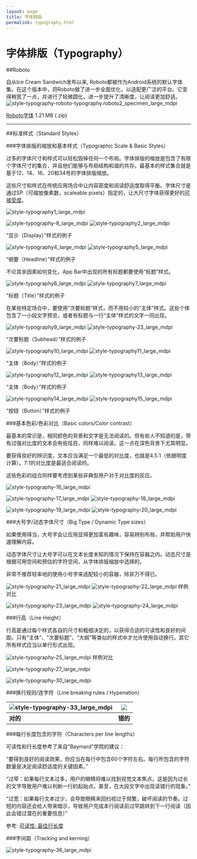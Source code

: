```yaml
---
layout: page
title: 字体排版
permalink: typography.html
---
```


# 字体排版（Typography）

##Roboto

自从Ice Cream Sandwich发布以来, Roboto都被作为Android系统的默认字体集。在这个版本中，将Roboto做了进一步全面优化，以适配更广泛的平台。它变得稍宽了一点，并进行了轻微圆化，进一步提升了清晰度，让阅读更加舒适。
![style-typography-roboto-typography.roboto2_specimen_large_mdpi](http://material-design.storage.googleapis.com/images/style-typography-roboto-typography.roboto2_specimen_large_mdpi.png)

[Roboto字体](http://material-design.storage.googleapis.com/downloads/RobotoTTF.zip)
1.21 MB (.zip)

--- 

##标准样式（Standard Styles）


###字体排版的缩放和基本样式（Typographic Scale & Basic Styles）

过多的字体尺寸和样式可以轻松毁掉任何一个布局。字体排版的缩放是包含了有限个字体尺寸的集合，并且他们能够与布局结构和谐的共存。最基本的样式集合就是基于12、14、16、20和34号的字体排版缩放。

这些尺寸和样式在传统应用场合中让内容密度和阅读舒适度取得平衡。字体尺寸是通过SP（可缩放像素数，scaleable pixels）指定的，让大尺寸字体获得更好的[可接受度](../usability/accessibility.md)。

![style-typography1_large_mdpi](http://material-design.storage.googleapis.com/images/style-typography1_large_mdpi.png)

![style-typography-8_large_mdpi](http://material-design.storage.googleapis.com/images/style-typography-8_large_mdpi.png)
![style-typography2_large_mdpi](http://material-design.storage.googleapis.com/images/style-typography2_large_mdpi.png)

“显示（Display）”样式的例子

![style-typography4_large_mdpi](http://material-design.storage.googleapis.com/images/style-typography4_large_mdpi.png)
![style-typography5_large_mdpi](http://material-design.storage.googleapis.com/images/style-typography5_large_mdpi.png)

“纲要（Headline）”样式的例子

不论其余因素如何变化，App Bar中出现的所有标题都要使用“标题”样式。

![style-typography6_large_mdpi](http://material-design.storage.googleapis.com/images/style-typography6_large_mdpi.png)
![style-typography7_large_mdpi](http://material-design.storage.googleapis.com/images/style-typography7_large_mdpi.png)

“标题（Title）”样式的例子

在某些特定场合中，要使用“次要标题”样式，而不用较小的“主体”样式。这些个体包含了一小段文字预览，或者有标题与一行“主体”样式的文字一同出现。

![style-typography9_large_mdpi](http://material-design.storage.googleapis.com/images/style-typography9_large_mdpi.png)
![style-typography-23_large_mdpi](http://material-design.storage.googleapis.com/images/style-typography-23_large_mdpi.png)

“次要标题（Subhead）”样式的例子

![style-typography10_large_mdpi](http://material-design.storage.googleapis.com/images/style-typography10_large_mdpi.png)
![style-typography11_large_mdpi](http://material-design.storage.googleapis.com/images/style-typography11_large_mdpi.png)

“主体（Body）”样式的例子

![style-typography12_large_mdpi](http://material-design.storage.googleapis.com/images/style-typography12_large_mdpi.png)
![style-typography13_large_mdpi](http://material-design.storage.googleapis.com/images/style-typography13_large_mdpi.png)

“主体（Body）”样式的例子

![style-typography14_large_mdpi](http://material-design.storage.googleapis.com/images/style-typography14_large_mdpi.png)
![style-typography15_large_mdpi](http://material-design.storage.googleapis.com/images/style-typography15_large_mdpi.png)

“按钮（Button）”样式的例子

###基本色彩/色彩对比（Basic colors/Color contrast）

最基本的常识是，相同颜色的背景和文字是无法阅读的。但有些人不知道的是，带有过强对比度的文本会有些炫目，同样难以阅读。这一点在深色背景下尤其明显。

要获得良好的辨识度，文本应当满足一个最低的对比度，也就是4.5:1（依据明度计算）。7:1的对比度是最适合阅读的。

这些色彩的组合同样要考虑到某些非典型用户对于对比度的反应。

![style-typography-16_large_mdpi](http://material-design.storage.googleapis.com/images/style-typography-16_large_mdpi.png)

![style-typography-17_large_mdpi](http://material-design.storage.googleapis.com/images/style-typography-17_large_mdpi.png)
![style-typography-18_large_mdpi](http://material-design.storage.googleapis.com/images/style-typography-18_large_mdpi.png)

![style-typography-19_large_mdpi](http://material-design.storage.googleapis.com/images/style-typography-19_large_mdpi.png)
![style-typography-20_large_mdpi](http://material-design.storage.googleapis.com/images/style-typography-20_large_mdpi.png)

###大号字/动态字体尺寸（Big Type / Dynamic Type sizes）

如果使用得当，大号字会让应用显得更加富有趣味，容易辨别布局，并帮助用户快速理解内容。

动态字体尺寸让大号字可以在文本长度未知的情况下保持在容器之内。动态尺寸是根据可用空间和预估的字符空间，从字体排版缩放中选择的。

非常不推荐轻率地的使用小号字来适配较小的容器，除非万不得已。

![style-typography-21_large_mdpi](http://material-design.storage.googleapis.com/images/style-typography-21_large_mdpi.png)
![style-typography-22_large_mdpi](http://material-design.storage.googleapis.com/images/style-typography-22_large_mdpi.png)
样例对比

![style-typography-23_large_mdpi](http://material-design.storage.googleapis.com/images/style-typography-23_large_mdpi.png)
![style-typography-24_large_mdpi](http://material-design.storage.googleapis.com/images/style-typography-24_large_mdpi.png)

###行高（Line Height）

行高是通过每个样式各自的尺寸和粗细决定的，以获得合适的可读性和良好的间距。只有“主体”、“次要标题”、“大纲”等类似的样式中才允许使用自动换行。其它所有样式应当以单行形式出现。

![style-typography-25_large_mdpi](http://material-design.storage.googleapis.com/images/style-typography-25_large_mdpi.png)
样例对比

![style-typography-27_large_mdpi](http://material-design.storage.googleapis.com/images/style-typography-27_large_mdpi.png)

![style-typography-30_large_mdpi](http://material-design.storage.googleapis.com/images/style-typography-30_large_mdpi.png)

###换行规则/连字符（Line breaking rules / Hypenation）

|![style-typography-33_large_mdpi](http://material-design.storage.googleapis.com/images/style-typography-32_large_mdpi.png)|![](http://material-design.storage.googleapis.com/images/style-typography-33_large_mdpi.png)|
|---|---|
|**对的**|**错的**|

###每行长度包含的字符（Characters per line lengths）

可读性和行长度参考了来自“Baymard”学院的建议：

“要得到良好的阅读效果，你应当在每行中包含60个字符左右。每行所包含的字符数量是决定阅读舒适度的关键因素。”

“过窄：如果每行文本过多，用户的眼睛将难以找到视觉文本焦点。这是因为过长的文字导致用户难以判断一行的起始点。甚至，在大段文字中出现读错行的现象。”

“过宽：如果每行文本过少，会导致眼睛来回扫视过于频繁，破坏阅读的节奏。过短的内容还会给人带来暗示，导致用户完成本行阅读前过早跳转到下一行阅读（因此会错过潜在的重要信息）”

参考: [可读性: 最佳行长度](http://baymard.com/blog/line-length-readability)
 
 
###字间距（Tracking and kerning）

![style-typography-36_large_mdpi](http://material-design.storage.googleapis.com/images/style-typography-36_large_mdpi.png)

